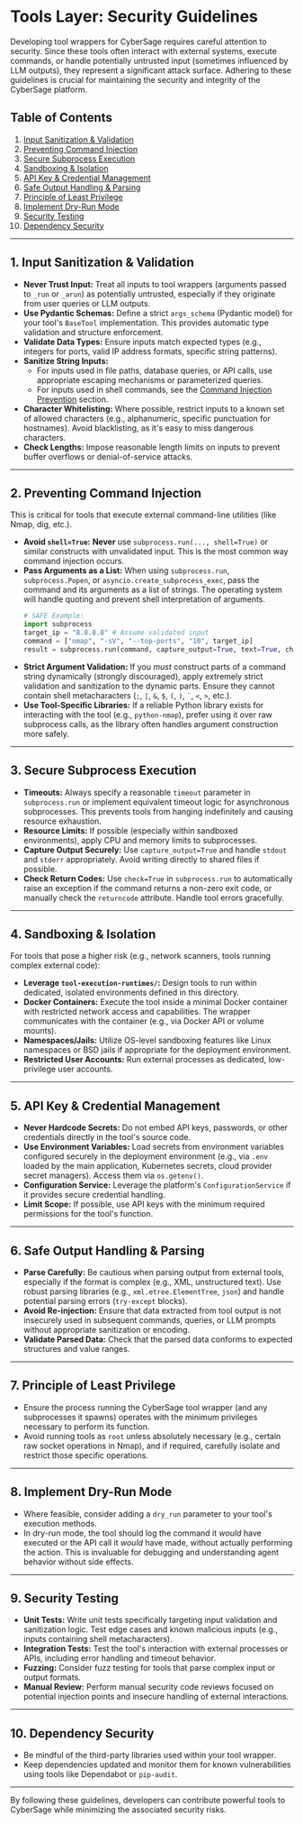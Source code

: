# Tools Layer: Security Guidelines

Developing tool wrappers for CyberSage requires careful attention to security. Since these tools often interact with external systems, execute commands, or handle potentially untrusted input (sometimes influenced by LLM outputs), they represent a significant attack surface. Adhering to these guidelines is crucial for maintaining the security and integrity of the CyberSage platform.

## Table of Contents

1.  [Input Sanitization & Validation](#1-input-sanitization--validation)
2.  [Preventing Command Injection](#2-preventing-command-injection)
3.  [Secure Subprocess Execution](#3-secure-subprocess-execution)
4.  [Sandboxing & Isolation](#4-sandboxing--isolation)
5.  [API Key & Credential Management](#5-api-key--credential-management)
6.  [Safe Output Handling & Parsing](#6-safe-output-handling--parsing)
7.  [Principle of Least Privilege](#7-principle-of-least-privilege)
8.  [Implement Dry-Run Mode](#8-implement-dry-run-mode)
9.  [Security Testing](#9-security-testing)
10. [Dependency Security](#10-dependency-security)

---

## 1. Input Sanitization & Validation

*   **Never Trust Input:** Treat all inputs to tool wrappers (arguments passed to `_run` or `_arun`) as potentially untrusted, especially if they originate from user queries or LLM outputs.
*   **Use Pydantic Schemas:** Define a strict `args_schema` (Pydantic model) for your tool's `BaseTool` implementation. This provides automatic type validation and structure enforcement.
*   **Validate Data Types:** Ensure inputs match expected types (e.g., integers for ports, valid IP address formats, specific string patterns).
*   **Sanitize String Inputs:**
    *   For inputs used in file paths, database queries, or API calls, use appropriate escaping mechanisms or parameterized queries.
    *   For inputs used in shell commands, see the [Command Injection Prevention](#2-preventing-command-injection) section.
*   **Character Whitelisting:** Where possible, restrict inputs to a known set of allowed characters (e.g., alphanumeric, specific punctuation for hostnames). Avoid blacklisting, as it's easy to miss dangerous characters.
*   **Check Lengths:** Impose reasonable length limits on inputs to prevent buffer overflows or denial-of-service attacks.

---

## 2. Preventing Command Injection

This is critical for tools that execute external command-line utilities (like Nmap, dig, etc.).

*   **Avoid `shell=True`:** **Never** use `subprocess.run(..., shell=True)` or similar constructs with unvalidated input. This is the most common way command injection occurs.
*   **Pass Arguments as a List:** When using `subprocess.run`, `subprocess.Popen`, or `asyncio.create_subprocess_exec`, pass the command and its arguments as a list of strings. The operating system will handle quoting and prevent shell interpretation of arguments.
    ```python
    # SAFE Example:
    import subprocess
    target_ip = "8.8.8.8" # Assume validated input
    command = ["nmap", "-sV", "--top-ports", "10", target_ip]
    result = subprocess.run(command, capture_output=True, text=True, check=True)
    ```
*   **Strict Argument Validation:** If you *must* construct parts of a command string dynamically (strongly discouraged), apply extremely strict validation and sanitization to the dynamic parts. Ensure they cannot contain shell metacharacters (`;`, `|`, `&`, `$`, `(`, `)`, ``` ` ```, `<`, `>`, etc.).
*   **Use Tool-Specific Libraries:** If a reliable Python library exists for interacting with the tool (e.g., `python-nmap`), prefer using it over raw subprocess calls, as the library often handles argument construction more safely.

---

## 3. Secure Subprocess Execution

*   **Timeouts:** Always specify a reasonable `timeout` parameter in `subprocess.run` or implement equivalent timeout logic for asynchronous subprocesses. This prevents tools from hanging indefinitely and causing resource exhaustion.
*   **Resource Limits:** If possible (especially within sandboxed environments), apply CPU and memory limits to subprocesses.
*   **Capture Output Securely:** Use `capture_output=True` and handle `stdout` and `stderr` appropriately. Avoid writing directly to shared files if possible.
*   **Check Return Codes:** Use `check=True` in `subprocess.run` to automatically raise an exception if the command returns a non-zero exit code, or manually check the `returncode` attribute. Handle tool errors gracefully.

---

## 4. Sandboxing & Isolation

For tools that pose a higher risk (e.g., network scanners, tools running complex external code):

*   **Leverage `tool-execution-runtimes/`:** Design tools to run within dedicated, isolated environments defined in this directory.
*   **Docker Containers:** Execute the tool inside a minimal Docker container with restricted network access and capabilities. The wrapper communicates with the container (e.g., via Docker API or volume mounts).
*   **Namespaces/Jails:** Utilize OS-level sandboxing features like Linux namespaces or BSD jails if appropriate for the deployment environment.
*   **Restricted User Accounts:** Run external processes as dedicated, low-privilege user accounts.

---

## 5. API Key & Credential Management

*   **Never Hardcode Secrets:** Do not embed API keys, passwords, or other credentials directly in the tool's source code.
*   **Use Environment Variables:** Load secrets from environment variables configured securely in the deployment environment (e.g., via `.env` loaded by the main application, Kubernetes secrets, cloud provider secret managers). Access them via `os.getenv()`.
*   **Configuration Service:** Leverage the platform's `ConfigurationService` if it provides secure credential handling.
*   **Limit Scope:** If possible, use API keys with the minimum required permissions for the tool's function.

---

## 6. Safe Output Handling & Parsing

*   **Parse Carefully:** Be cautious when parsing output from external tools, especially if the format is complex (e.g., XML, unstructured text). Use robust parsing libraries (e.g., `xml.etree.ElementTree`, `json`) and handle potential parsing errors (`try-except` blocks).
*   **Avoid Re-injection:** Ensure that data extracted from tool output is not insecurely used in subsequent commands, queries, or LLM prompts without appropriate sanitization or encoding.
*   **Validate Parsed Data:** Check that the parsed data conforms to expected structures and value ranges.

---

## 7. Principle of Least Privilege

*   Ensure the process running the CyberSage tool wrapper (and any subprocesses it spawns) operates with the minimum privileges necessary to perform its function.
*   Avoid running tools as `root` unless absolutely necessary (e.g., certain raw socket operations in Nmap), and if required, carefully isolate and restrict those specific operations.

---

## 8. Implement Dry-Run Mode

*   Where feasible, consider adding a `dry_run` parameter to your tool's execution methods.
*   In dry-run mode, the tool should log the command it *would* have executed or the API call it *would* have made, without actually performing the action. This is invaluable for debugging and understanding agent behavior without side effects.

---

## 9. Security Testing

*   **Unit Tests:** Write unit tests specifically targeting input validation and sanitization logic. Test edge cases and known malicious inputs (e.g., inputs containing shell metacharacters).
*   **Integration Tests:** Test the tool's interaction with external processes or APIs, including error handling and timeout behavior.
*   **Fuzzing:** Consider fuzz testing for tools that parse complex input or output formats.
*   **Manual Review:** Perform manual security code reviews focused on potential injection points and insecure handling of external interactions.

---

## 10. Dependency Security

*   Be mindful of the third-party libraries used within your tool wrapper.
*   Keep dependencies updated and monitor them for known vulnerabilities using tools like Dependabot or `pip-audit`.

---

By following these guidelines, developers can contribute powerful tools to CyberSage while minimizing the associated security risks.
